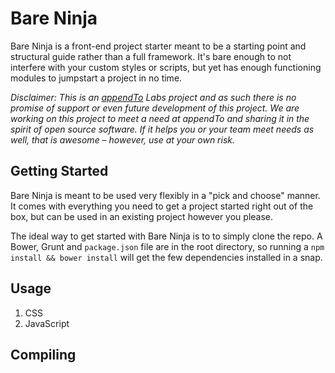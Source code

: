Bare Ninja
==========

Bare Ninja is a front-end project starter meant to be a starting point and structural guide rather than a full framework. It's bare enough to not interfere with your custom styles or scripts, but yet has enough functioning modules to jumpstart a project in no time.

_Disclaimer: This is an [appendTo](http://appendto.com) Labs project and as such there is no promise of support or even future development of this project. We are working on this project to meet a need at appendTo and sharing it in the spirit of open source software. If it helps you or your team meet needs as well, that is awesome – however, use at your own risk._

## Getting Started

Bare Ninja is meant to be used very flexibly in a "pick and choose" manner. It comes with everything you need to get a project started right out of the box, but can be used in an existing project however you please.

The ideal way to get started with Bare Ninja is to to simply clone the repo. A Bower, Grunt and `package.json` file are in the root directory, so running a `npm install && bower install` will get the few dependencies installed in a snap.

## Usage

1. CSS
2. JavaScript

## Compiling